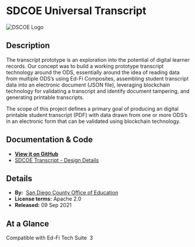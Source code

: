 # SDCOE Universal Transcript

![DSCOE Logo](https://edfidocs.blob.core.windows.net/$web/img/edfi-exchange/technology/sdce.png)

## Description

The transcript prototype is an exploration into the potential of digital learner records. Our concept was to build a working prototype transcript technology around the ODS, essentially around the idea of reading data from multiple ODS’s using Ed-Fi Composites, assembling student transcript data into an electronic document (JSON file), leveraging blockchain technology for validating a transcript and identify document tampering, and generating printable transcripts.

The scope of this project defines a primary goal of producing an digital printable student transcript (PDF) with data drawn from one or more ODS’s in an electronic form that can be validated using blockchain technology.

## Documentation & Code

* **[View it on GitHub](https://github.com/Ed-Fi-Exchange-OSS/SDCOE-Universal-Transcript)**
* [SDCOE Transcript - Design Details](./sdcoe-universal-transcript.md)

## Details

* **By:**  [San Diego County Office of Education](https://www.sdcoe.net/)
* ****License terms:**** Apache 2.0
* **Released:** 09 Sep 2021

## **At a Glance**

Compatible with Ed-Fi Tech Suite  3
